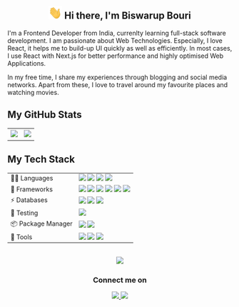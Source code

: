 <h2 align="center"> <img  src="https://raw.githubusercontent.com/ABSphreak/ABSphreak/master/gifs/Hi.gif" width="30px"> Hi there, I'm Biswarup Bouri </h2>
 <p>I'm a Frontend Developer from India, currenlty learning full-stack software development. I am passionate about Web Technologies. Especially, I love React, it helps me to build-up UI quickly as well as efficiently. In most cases, I use React with Next.js for better performance and highly optimised Web Applications.</p>
 <p> In my free time, I share my experiences through blogging and social media networks. Apart from these, I love to travel around my favourite places and watching movies. </p>
 

 <h2>My GitHub Stats </h2>
 <table>
 <tr>
  <th>
   <img  src="https://github-readme-stats.vercel.app/api?username=biswarup35&show_icons=true&theme=algolia&custom_title=&hide_border=true" />
  </th>
  <th>
   <img src="https://github-readme-streak-stats.herokuapp.com/?user=biswarup35&theme=algolia&hide_border=true" />
  </th>
 </tr>
 </table>


 <h2>My Tech Stack </h2>
 <table align="center">
 <tr>
  <td>👩‍💻 Languages </td>
  <td> 
   <img src="https://img.shields.io/badge/TypeScript-007ACC?style=for-the-badge&logo=typescript&logoColor=white" />
   <img src="https://img.shields.io/badge/JavaScript-323330?style=for-the-badge&logo=javascript&logoColor=F7DF1E" />
   <img src="https://img.shields.io/badge/CSS3-1572B6?style=for-the-badge&logo=css3&logoColor=white"/>
   <img  src="https://img.shields.io/badge/HTML5-E34F26?style=for-the-badge&logo=html5&logoColor=white" />
  </td>
 </tr>
  <tr>
   <td>🚀 Frameworks </td>
  <td> 
   <img src="https://img.shields.io/badge/Node.js-339933?style=for-the-badge&logo=nodedotjs&logoColor=white" />
   <img src="https://img.shields.io/badge/React-20232A?style=for-the-badge&logo=react&logoColor=61DAFB" />
   <img src="https://img.shields.io/badge/next.js-000000?style=for-the-badge&logo=nextdotjs&logoColor=white" />
   <img src="https://img.shields.io/badge/Material--UI-0081CB?style=for-the-badge&logo=material-ui&logoColor=white" />
   <img src="https://img.shields.io/badge/Git-F05032?style=for-the-badge&logo=git&logoColor=white" />
   <img src="https://img.shields.io/badge/GitHub-100000?style=for-the-badge&logo=github&logoColor=white" />
  </td>
 </tr>
  <tr>
   <td>⚡ Databases</td>
  <td> 
   <img src="https://img.shields.io/badge/MongoDB-4EA94B?style=for-the-badge&logo=mongodb&logoColor=white" />
   <img src="https://img.shields.io/badge/MySQL-005C84?style=for-the-badge&logo=mysql&logoColor=white" />
   <img src="https://img.shields.io/badge/prisma-1B222D?style=for-the-badge&logo=prisma&logoColor=white" />
  </td>
 </tr>
  <tr>
   <td>🧪 Testing </td>
  <td> 
   <img src="https://img.shields.io/badge/Jest-C21325?style=for-the-badge&logo=jest&logoColor=white" />
  </td>
 </tr>
  <tr>
   <td>📦 Package Manager </td>
  <td> 
    <img src="https://img.shields.io/badge/npm-CB3837?style=for-the-badge&logo=npm&logoColor=white" />
   <img src="https://img.shields.io/badge/Yarn-2C8EBB?style=for-the-badge&logo=yarn&logoColor=white" />
  </td>
 </tr>
  <tr>
   <td>🧰 Tools </td>
  <td> 
    <img src="https://img.shields.io/badge/Visual_Studio_Code-0078D4?style=for-the-badge&logo=visual%20studio%20code&logoColor=white" />
   <img src="https://img.shields.io/badge/eslint-3A33D1?style=for-the-badge&logo=eslint&logoColor=white" />
   <img src="https://img.shields.io/badge/prettier-1A2C34?style=for-the-badge&logo=prettier&logoColor=F7BA3E" />
  </td>
 </tr>
 </table>
 
<br />
<div align="center">
 <img src="https://github-readme-stats.vercel.app/api/top-langs/?username=biswarup35&layout=compact&hide=php,java&theme=algolia" />
 </div>
 
 <div align="center">
 <h3>Connect me on </h3>
 	<a href="https://twitter.com/BiswarupBouri"> <img src="https://img.shields.io/badge/Twitter-1DA1F2?style=for-the-badge&logo=twitter&logoColor=white" /> </a>
 <a href="https://twitter.com/BiswarupBouri"> <img src="https://img.shields.io/badge/LinkedIn-0077B5?style=for-the-badge&logo=linkedin&logoColor=white" /> </a>
 </div>
 
